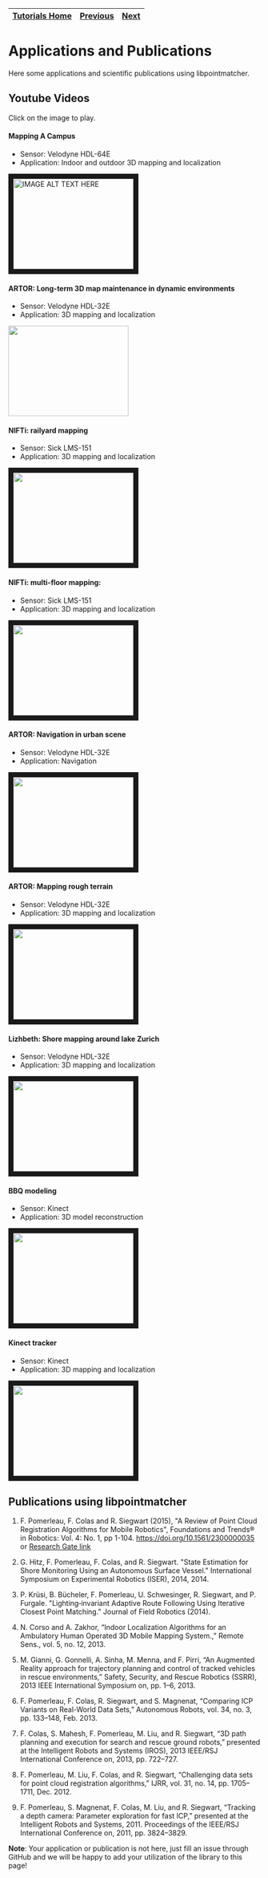 | [Tutorials Home](index.md) | [Previous](Introduction.md) | [Next](DataFilters.md) |
| :--- | :---: | ---: |

# Applications and Publications
Here some applications and scientific publications using libpointmatcher.

## Youtube Videos
Click on the image to play.


#### Mapping A Campus
- Sensor: Velodyne HDL-64E
- Application: Indoor and outdoor 3D mapping and localization

<a href="http://www.youtube.com/watch?feature=player_embedded&v=jlAArM_6N-I
" target="_blank"><img src="http://img.youtube.com/vi/jlAArM_6N-I/0.jpg" 
alt="IMAGE ALT TEXT HERE" width="240" height="180" border="10" /></a>

#### ARTOR: Long-term 3D map maintenance in dynamic environments
- Sensor: Velodyne HDL-32E
- Application: 3D mapping and localization


<a href="https://www.youtube.com/watch?v=cMgLyLpnsoU" target="_blank">
 <img src="https://raw.githubusercontent.com/ethz-asl/libpointmatcher/master/doc/images/youtubeCovers/cMgLyLpnsoU.jpg" width="240" height="180"/>
</a>

#### NIFTi: railyard mapping
- Sensor: Sick LMS-151
- Application: 3D mapping and localization

<a href="https://www.youtube.com/watch?v=ygIvzWVfPYk" target="_blank">
<img src="https://raw.githubusercontent.com/ethz-asl/libpointmatcher/master/doc/images/youtubeCovers/ygIvzWVfPYk.jpg"
 width="240" height="180" border="10" />
</a>


#### NIFTi: multi-floor mapping: 
- Sensor: Sick LMS-151
- Application: 3D mapping and localization

<a href="https://www.youtube.com/watch?v=lP5Mj-TGaiw" target="_blank">
<img src="https://raw.githubusercontent.com/ethz-asl/libpointmatcher/master/doc/images/youtubeCovers/lP5Mj-TGaiw.jpg" 
 width="240" height="180" border="10" />
</a>


#### ARTOR: Navigation in urban scene
- Sensor: Velodyne HDL-32E
- Application: Navigation

<a href="https://www.youtube.com/watch?v=UCCAUf64tD0" target="_blank">
<img src="https://raw.githubusercontent.com/ethz-asl/libpointmatcher/master/doc/images/youtubeCovers/UCCAUf64tD0.jpg" 
 width="240" height="180" border="10" />
</a>



#### ARTOR: Mapping rough terrain
- Sensor: Velodyne HDL-32E
- Application: 3D mapping and localization

<a href="https://www.youtube.com/watch?v=M5Y99o7um88" target="_blank">
<img src="https://raw.githubusercontent.com/ethz-asl/libpointmatcher/master/doc/images/youtubeCovers/M5Y99o7um88.jpg" 
 width="240" height="180" border="10" />
</a>


#### Lizhbeth: Shore mapping around lake Zurich
- Sensor: Velodyne HDL-32E
- Application: 3D mapping and localization

<a href="https://www.youtube.com/watch?v=g8l-Xq4qYeE" target="_blank">
<img src="https://raw.githubusercontent.com/ethz-asl/libpointmatcher/master/doc/images/youtubeCovers/g8l-Xq4qYeE.jpg" 
 width="240" height="180" border="10" />
</a>



#### BBQ modeling
- Sensor: Kinect
- Application: 3D model reconstruction
 
<a href="https://www.youtube.com/watch?v=rIZud3F5IJw" target="_blank">
<img src="https://raw.githubusercontent.com/ethz-asl/libpointmatcher/master/doc/images/youtubeCovers/rIZud3F5IJw.jpg" 
 width="240" height="180" border="10" />
</a>



#### Kinect tracker
- Sensor: Kinect
- Application: 3D mapping and localization

<a href="https://www.youtube.com/watch?v=McxpJGOZTPs" target="_blank">
<img src="https://raw.githubusercontent.com/ethz-asl/libpointmatcher/master/doc/images/youtubeCovers/McxpJGOZTPs.jpg" 
 width="240" height="180" border="10" />
</a>



## Publications using libpointmatcher
1. F. Pomerleau, F. Colas and R. Siegwart (2015), "A Review of Point Cloud Registration Algorithms for Mobile Robotics", Foundations and Trends® in Robotics: Vol. 4: No. 1, pp 1-104. https://doi.org/10.1561/2300000035 or [Research Gate link](https://www.researchgate.net/publication/277558596_A_Review_of_Point_Cloud_Registration_Algorithms_for_Mobile_Robotics)

1. G. Hitz, F. Pomerleau, F. Colas, and R. Siegwart. "State Estimation for Shore Monitoring Using an Autonomous Surface Vessel." International Symposium on Experimental Robotics (ISER), 2014, 2014.

1. P. Krüsi, B. Bücheler, F. Pomerleau, U. Schwesinger, R. Siegwart, and P. Furgale. "Lighting‐invariant Adaptive Route Following Using Iterative Closest Point Matching." Journal of Field Robotics (2014).

1. N. Corso and A. Zakhor, “Indoor Localization Algorithms for an Ambulatory Human Operated 3D Mobile Mapping System.,” Remote Sens., vol. 5, no. 12, 2013.

1. M. Gianni, G. Gonnelli, A. Sinha, M. Menna, and F. Pirri, “An Augmented Reality approach for trajectory planning and control of tracked vehicles in rescue environments,” Safety, Security, and Rescue Robotics (SSRR), 2013 IEEE International Symposium on, pp. 1–6, 2013.
 
1.	F. Pomerleau, F. Colas, R. Siegwart, and S. Magnenat, “Comparing ICP Variants on Real-World Data Sets,” Autonomous Robots, vol. 34, no. 3, pp. 133–148, Feb. 2013.

2.	F. Colas, S. Mahesh, F. Pomerleau, M. Liu, and R. Siegwart, “3D path planning and execution for search and rescue ground robots,” presented at the Intelligent Robots and Systems (IROS), 2013 IEEE/RSJ International Conference on, 2013, pp. 722–727.

3.	F. Pomerleau, M. Liu, F. Colas, and R. Siegwart, “Challenging data sets for point cloud registration algorithms,” IJRR, vol. 31, no. 14, pp. 1705–1711, Dec. 2012.

4.	F. Pomerleau, S. Magnenat, F. Colas, M. Liu, and R. Siegwart, “Tracking a depth camera: Parameter exploration for fast ICP,” presented at the Intelligent Robots and Systems, 2011. Proceedings of the IEEE/RSJ International Conference on, 2011, pp. 3824–3829.


**Note**: Your application or publication is not here, just fill an issue through GitHub and we will be happy to add your utilization of the library to this page!
